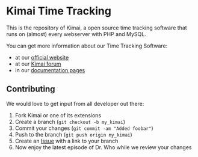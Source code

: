 Kimai Time Tracking
===================

This is the repository of Kimai, a open source time tracking software
that runs on (almost) every webserver with PHP and MySQL.

You can get more information about our Time Tracking Software:

* at our [official website](http://www.kimai.org)
* at our [Kimai forum](http://forum.kimai.org)
* in our [documentation pages](http://www.kimai.org/en/documentation/)

Contributing
------------

We would love to get input from all developer out there:

1. Fork Kimai or one of its extensions
2. Create a branch (`git checkout -b my_kimai`)
3. Commit your changes (`git commit -am "Added foobar"`)
4. Push to the branch (`git push origin my_kimai`)
5. Create an [Issue][1] with a link to your branch
6. Now enjoy the latest episode of Dr. Who while we review your changes

[1]: http://github.com/kimai/kimai/issues
